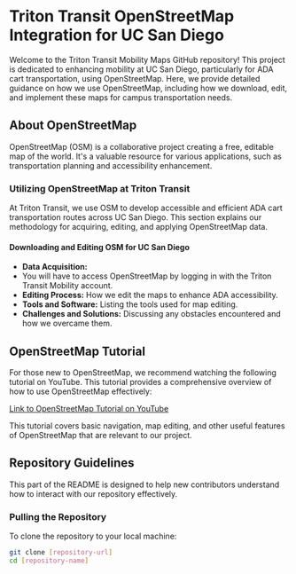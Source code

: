 # Triton Transit OpenStreetMap Integration for UC San Diego

Welcome to the Triton Transit Mobility Maps GitHub repository! This project is dedicated to enhancing mobility at UC San Diego, particularly for ADA cart transportation, using OpenStreetMap. Here, we provide detailed guidance on how we use OpenStreetMap, including how we download, edit, and implement these maps for campus transportation needs.

## About OpenStreetMap

OpenStreetMap (OSM) is a collaborative project creating a free, editable map of the world. It's a valuable resource for various applications, such as transportation planning and accessibility enhancement.

### Utilizing OpenStreetMap at Triton Transit

At Triton Transit, we use OSM to develop accessible and efficient ADA cart transportation routes across UC San Diego. This section explains our methodology for acquiring, editing, and applying OpenStreetMap data.

#### Downloading and Editing OSM for UC San Diego

- **Data Acquisition:**
- You will have to access OpenStreetMap by logging in with the Triton Transit Mobility account. 
- **Editing Process:** How we edit the maps to enhance ADA accessibility.
- **Tools and Software:** Listing the tools used for map editing.
- **Challenges and Solutions:** Discussing any obstacles encountered and how we overcame them.

## OpenStreetMap Tutorial

For those new to OpenStreetMap, we recommend watching the following tutorial on YouTube. This tutorial provides a comprehensive overview of how to use OpenStreetMap effectively:

[Link to OpenStreetMap Tutorial on YouTube](#)

This tutorial covers basic navigation, map editing, and other useful features of OpenStreetMap that are relevant to our project.


## Repository Guidelines

This part of the README is designed to help new contributors understand how to interact with our repository effectively.

### Pulling the Repository

To clone the repository to your local machine:

```bash
git clone [repository-url]
cd [repository-name]

